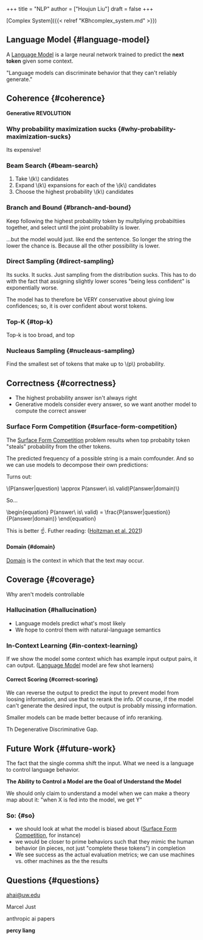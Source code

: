 +++
title = "NLP"
author = ["Houjun Liu"]
draft = false
+++

[Complex System]({{< relref "KBhcomplex_system.md" >}})


## Language Model {#language-model}

A [Language Model](#language-model) is a large neural network trained to predict the **next token** given some context.

"Language models can discriminate behavior that they can't reliably generate."


## Coherence {#coherence}

**Generative REVOLUTION**


### Why probability maximization sucks {#why-probability-maximization-sucks}

Its expensive!


### Beam Search {#beam-search}

1.  Take \\(k\\) candidates
2.  Expand \\(k\\) expansions for each of the \\(k\\) candidates
3.  Choose the highest probability \\(k\\) candidates


### Branch and Bound {#branch-and-bound}

Keep following the highest probability token by multpliying probabiltiies together, and select until the joint probability is lower.

...but the model would just. like end the sentence. So longer the string the lower the chance is. Because all the other possibility is lower.


### Direct Sampling {#direct-sampling}

Its sucks. It sucks. Just sampling from the distribution sucks. This has to do with the fact that assigning slightly lower scores "being less confident" is exponentially worse.

The model has to therefore be VERY conservative about giving low confidences; so, it is over confident about worst tokens.


### Top-K {#top-k}

Top-k is too broad, and top


### Nucleaus Sampling {#nucleaus-sampling}

Find the smallest set of tokens that make up to \\(p\\) probability.


## Correctness {#correctness}

-   The highest probability answer isn't always right
-   Generative models consider every answer, so we want another model to compute the correct answer


### Surface Form Competition {#surface-form-competition}

The [Surface Form Competition](#surface-form-competition) problem results when top probabity token "steals" probability from the other tokens.

The predicted frequency of a possible string is a main comfounder. And so we can use models to decompose their own predictions:

Turns out:

\\(P(answer|question) \approx P(answer\ is\ valid)P(answer|domain)\\)

So...

\begin{equation}
P(answer\ is\ valid) = \frac{P(answer|question)}{P(answer|domain)}
\end{equation}

This is better :point_up:. Futher reading: (<a href="#citeproc_bib_item_1">Holtzman et al. 2021</a>)


#### Domain {#domain}

[Domain](#domain) is the context in which that the text may occur.


## Coverage {#coverage}

Why aren't models controllable


### Hallucination {#hallucination}

-   Language models predict what's most likely
-   We hope to control them with natural-language semantics


### In-Context Learning {#in-context-learning}

If we show the model some context which has example input output pairs, it can output. ([Language Model](#language-model) model are few shot learners)


#### Correct Scoring {#correct-scoring}

We can reverse the output to predict the input to prevent model from loosing information, and use that to rerank the info. Of course, if the model can't generate the desired input, the output is probably missing information.

Smaller models can be made better because of info reranking.

Th Degenerative Discriminative Gap.


## Future Work {#future-work}

The fact that the single comma shift the input. What we need is a language to control language behavior.

****The Ability to Control a Model are the Goal of Understand the Model****

We should only claim to understand a model when we can make a theory map about it: "when X is fed into the model, we get Y"


### So: {#so}

-   we should look at what the model is biased about ([Surface Form Competition](#surface-form-competition), for instance)
-   we would be closer to prime behaviors such that they mimic the human behavior (in pieces, not just "complete these tokens") in completion
-   We see success as the actual evaluation metrics; we can use machines vs. other machines as the the results


## Questions {#questions}

ahai@uw.edu

Marcel Just

anthropic ai papers

**percy liang**